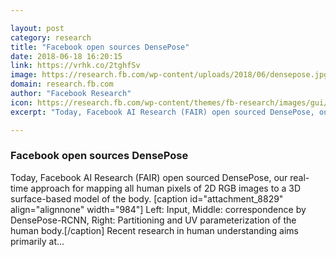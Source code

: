 ```yaml
---

layout: post
category: research
title: "Facebook open sources DensePose"
date: 2018-06-18 16:20:15
link: https://vrhk.co/2tghfSv
image: https://research.fb.com/wp-content/uploads/2018/06/densepose.jpg
domain: research.fb.com
author: "Facebook Research"
icon: https://research.fb.com/wp-content/themes/fb-research/images/gui/facebook.ico
excerpt: "Today, Facebook AI Research (FAIR) open sourced DensePose, our real-time approach for mapping all human pixels of 2D RGB images to a 3D surface-based model of the body. [caption id=\"attachment_8829\" align=\"alignnone\" width=\"984\"] Left: Input, Middle: correspondence by DensePose-RCNN, Right: Partitioning and UV parameterization of the human body.[/caption] Recent research in human understanding aims primarily at…"

---
```


### Facebook open sources DensePose

Today, Facebook AI Research (FAIR) open sourced DensePose, our real-time approach for mapping all human pixels of 2D RGB images to a 3D surface-based model of the body. [caption id="attachment_8829" align="alignnone" width="984"] Left: Input, Middle: correspondence by DensePose-RCNN, Right: Partitioning and UV parameterization of the human body.[/caption] Recent research in human understanding aims primarily at…